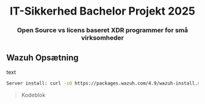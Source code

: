 <h1 align="center">IT-Sikkerhed Bachelor Projekt 2025</h1>
<h3 align="center">Open Source vs licens baseret XDR programmer for små virksomheder</h3>


## Wazuh Opsætning

text

```sh
Server install: curl -sO https://packages.wazuh.com/4.9/wazuh-install.sh && sudo bash ./wazuh-install.sh -a
```

> Kodeblok
